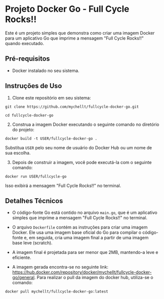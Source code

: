 # Projeto Docker Go - Full Cycle Rocks!!

Este é um projeto simples que demonstra como criar uma imagem Docker para um aplicativo Go que imprime a mensagem "Full Cycle Rocks!!" quando executado.

## Pré-requisitos

- Docker instalado no seu sistema.

## Instruções de Uso

1. Clone este repositório em seu sistema:

```shell
git clone https://github.com/mychellt/fullcycle-docker-go.git

cd fullcycle-docker-go
```


2. Construa a imagem Docker executando o seguinte comando no diretório do projeto:

```shell
docker build -t USER/fullcycle-docker-go .
```


Substitua `USER` pelo seu nome de usuário do Docker Hub ou um nome de sua escolha.

3. Depois de construir a imagem, você pode executá-la com o seguinte comando:

```shell
docker run USER/fullcycle-go
```

Isso exibirá a mensagem "Full Cycle Rocks!!" no terminal.

## Detalhes Técnicos

- O código-fonte Go está contido no arquivo `main.go`, que é um aplicativo simples que imprime a mensagem "Full Cycle Rocks!!" no terminal.

- O arquivo `Dockerfile` contém as instruções para criar uma imagem Docker. Ele usa uma imagem base oficial do Go para compilar o código-fonte e, em seguida, cria uma imagem final a partir de uma imagem base leve (scratch).

- A imagem final é projetada para ser menor que 2MB, mantendo-a leve e eficiente.

- A imagem gerada encontra-se no seguinte link: <link> https://hub.docker.com/repository/docker/mychellt/fullcycle-docker-go/general. </link>
Para realizar o pull da imagem do docker hub, utiliza-se o comando:

```shell
docker pull mychellt/fullcycle-docker-go:latest
```




